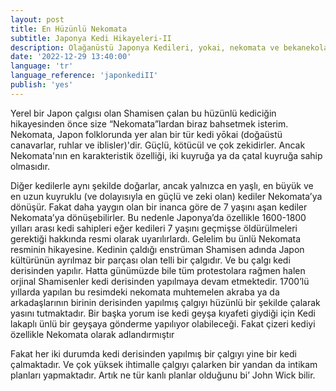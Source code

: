 ```yaml
---
layout: post
title: En Hüzünlü Nekomata
subtitle: Japonya Kedi Hikayeleri-II
description: Olağanüstü Japonya Kedileri, yokai, nekomata ve bekanekolar
date: '2022-12-29 13:40:00'
language: 'tr'
language_reference: 'japonkediII'
publish: 'yes'
---
```

Yerel bir Japon çalgısı olan Shamisen çalan bu hüzünlü kediciğin hikayesinden önce size “Nekomata”lardan biraz bahsetmek isterim.
Nekomata, Japon folklorunda yer alan bir tür kedi yōkai (doğaüstü canavarlar, ruhlar ve iblisler)'dir. Güçlü, kötücül ve çok zekidirler. Ancak Nekomata'nın en karakteristik özelliği, iki kuyruğa ya da çatal kuyruğa sahip olmasıdır.

Diğer kedilerle aynı şekilde doğarlar, ancak yalnızca en yaşlı, en büyük ve en uzun kuyruklu (ve dolayısıyla en güçlü ve zeki olan) kediler Nekomata’ya dönüşür. Fakat daha yaygın olan bir inanca göre de 7 yaşını aşan kediler Nekomata’ya dönüşebilirler.
Bu nedenle Japonya’da özellikle 1600-1800 yılları arası kedi sahipleri eğer kedileri 7 yaşını geçmişse öldürülmeleri gerektiği hakkında resmi olarak uyarılırlardı.
Gelelim bu ünlü Nekomata resminin hikayesine. Kedinin çaldığı enstrüman Shamisen adında Japon kültürünün ayrılmaz bir parçası olan telli bir çalgıdır. Ve bu çalgı kedi derisinden yapılır. Hatta günümüzde bile tüm protestolara rağmen halen orjinal Shamisenler kedi derisinden yapılmaya devam etmektedir.
1700’lü yıllarda yapılan bu resimdeki nekomata muhtemelen akraba ya da arkadaşlarının birinin derisinden yapılmış çalgıyı hüzünlü bir şekilde çalarak yasını tutmaktadır.
Bir başka yorum ise kedi geyşa kıyafeti giydiği için Kedi lakaplı ünlü bir geyşaya gönderme yapılıyor olabileceği. Fakat çizeri kediyi özellikle Nekomata olarak adlandırmıştır

Fakat her iki durumda kedi derisinden yapılmış bir çalgıyı yine bir kedi çalmaktadır.
Ve çok yüksek ihtimalle çalgıyı çalarken bir yandan da intikam planları yapmaktadır. Artık ne tür kanlı planlar olduğunu bi’ John Wick bilir.
